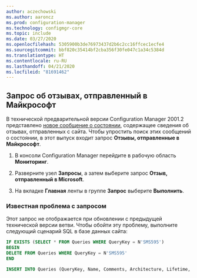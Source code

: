 ```yaml
---
author: aczechowski
ms.author: aaroncz
ms.prod: configuration-manager
ms.technology: configmgr-core
ms.topic: include
ms.date: 03/27/2020
ms.openlocfilehash: 5305900b3de76973437d2b6c2cc16ffcec1ecfe4
ms.sourcegitcommit: bbf820c35414bf2cba356f30fe047c1a34c5384d
ms.translationtype: HT
ms.contentlocale: ru-RU
ms.lasthandoff: 04/21/2020
ms.locfileid: "81691462"
---
```

## <a name="query-for-feedback-sent-to-microsoft"></a><a name="bkmk_smile"></a> Запрос об отзывах, отправленный в Майкрософт

<!--6488450-->

В технической предварительной версии Configuration Manager 2001.2 представлено [новое сообщение о состоянии](../../technical-preview-2001-2.md#bkmk_sendsmile), содержащее сведения об отзывах, отправленных с сайта. Чтобы упростить поиск этих сообщений о состоянии, в этот выпуск входит запрос **Отзывы, отправленные в Майкрософт**.

1. В консоли Configuration Manager перейдите в рабочую область **Мониторинг**.

1. Разверните узел **Запросы**, а затем выберите запрос **Отзыв, отправленный в Microsoft**.

1. На вкладке **Главная** ленты в группе **Запрос** выберите **Выполнить**.

### <a name="known-issue-with-query"></a>Известная проблема с запросом

Этот запрос не отображается при обновлении с предыдущей технической версии ветви. Чтобы обойти эту проблему, выполните следующий сценарий SQL в базе данных сайта:

```sql
IF EXISTS (SELECT * FROM Queries WHERE QueryKey = N'SMS595')
BEGIN
DELETE FROM Queries WHERE QueryKey = N'SMS595'
END

INSERT INTO Queries (QueryKey, Name, Comments, Architecture, Lifetime, WQL) VALUES ('SMS595', N'Feedback sent to Microsoft', N'Configuration Manager feedback sent to Microsoft for this hierarchy.', 'SMS_StatusMessage', 1, 'select stat.*, ins.*, att1.*, stat.Time from  SMS_StatusMessage as stat left join SMS_StatMsgInsStrings as ins on ins.RecordID = stat.RecordID left join SMS_StatMsgAttributes as att1 on att1.RecordID = stat.RecordID where stat.Time >= ##PRM:SMS_StatusMessage.Time## and (stat.MessageID = 53900 or stat.MessageID = 53901) order by stat.Time DESC')
```
